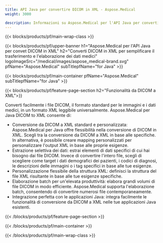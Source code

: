 ```yaml
---
title: API Java per convertire DICOM in XML - Aspose.Medical
weight: 3000

description: Informazioni su Aspose.Medical per l'API Java per convertire DICOM in XML
---
```


{{< blocks/products/pf/main-wrap-class >}}

{{< blocks/products/pf/upper-banner h1="Aspose.Medical per l'API Java per convet DICOM in XML" h2="Converti DICOM in XML per semplificare il trasferimento e l'elaborazione dei dati medici" logoImageSrc="/medical/images/aspose_medical-brand.svg" pfName="Aspose.Medical" subTitlepfName="for Java" >}}

{{< blocks/products/pf/main-container pfName="Aspose.Medical" subTitlepfName="for Java" >}}

{{< blocks/products/pf/feature-page-section h2="Funzionalità da DICOM a XML">}}

<p>Converti facilmente i file DICOM, il formato standard per le immagini e i dati medici, in un formato XML leggibile universalmente. Aspose.Medical per Java DICOM to XML consente di:</p>

<ul>
<li>Conversione da DICOM a XML standard e personalizzata: Aspose.Medical per Java offre flessibilità nella conversione di DICOM in XML. Scegli tra la conversione da DICOM a XML in base alle specifiche. In alternativa, è possibile creare mapping personalizzati per personalizzare l'output XML in base alle proprie esigenze.</li>
<li>Estrazione selettiva dei dati: estrai elementi di dati specifici di cui hai bisogno dai file DICOM. Invece di convertire l'intero file, scegli di scegliere come target i dati demografici dei pazienti, i codici di diagnosi, le descrizioni delle immagini o i tag specifici in base alle tue esigenze.</li>
<li>Personalizzazione flessibile della struttura XML: definisci la struttura del file XML risultante in base alle tue esigenze specifiche.</li>
<li>Elaborazione batch per un'elevata produttività: elabora grandi volumi di file DICOM in modo efficiente. Aspose.Medical supporta l'elaborazione batch, consentendo di convertire numerosi file contemporaneamente.</li>
<li>Integrazione perfetta con le applicazioni Java: integra facilmente le funzionalità di conversione da DICOM a XML nelle tue applicazioni Java esistenti.</li>
</ul>

{{< /blocks/products/pf/feature-page-section >}}

{{< /blocks/products/pf/main-container >}}

{{< /blocks/products/pf/main-wrap-class >}}
